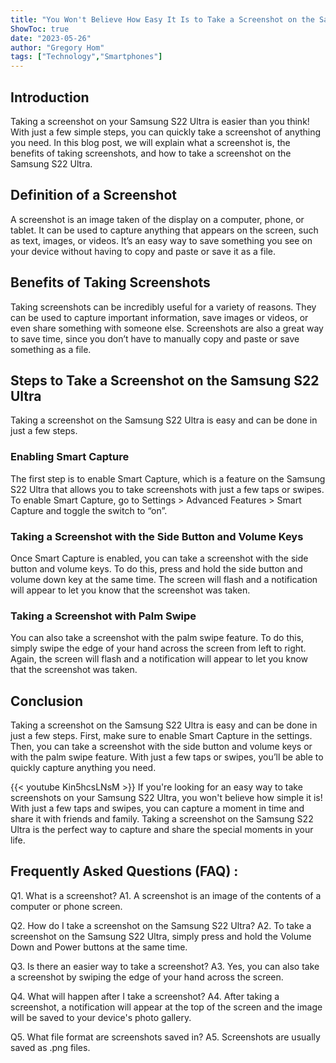 ```yaml
---
title: "You Won't Believe How Easy It Is to Take a Screenshot on the Samsung S22 Ultra!"
ShowToc: true 
date: "2023-05-26"
author: "Gregory Hom" 
tags: ["Technology","Smartphones"]
---
```

## Introduction

Taking a screenshot on your Samsung S22 Ultra is easier than you think! With just a few simple steps, you can quickly take a screenshot of anything you need. In this blog post, we will explain what a screenshot is, the benefits of taking screenshots, and how to take a screenshot on the Samsung S22 Ultra. 

## Definition of a Screenshot

A screenshot is an image taken of the display on a computer, phone, or tablet. It can be used to capture anything that appears on the screen, such as text, images, or videos. It’s an easy way to save something you see on your device without having to copy and paste or save it as a file. 

## Benefits of Taking Screenshots

Taking screenshots can be incredibly useful for a variety of reasons. They can be used to capture important information, save images or videos, or even share something with someone else. Screenshots are also a great way to save time, since you don’t have to manually copy and paste or save something as a file. 

## Steps to Take a Screenshot on the Samsung S22 Ultra

Taking a screenshot on the Samsung S22 Ultra is easy and can be done in just a few steps. 

### Enabling Smart Capture

The first step is to enable Smart Capture, which is a feature on the Samsung S22 Ultra that allows you to take screenshots with just a few taps or swipes. To enable Smart Capture, go to Settings > Advanced Features > Smart Capture and toggle the switch to “on”. 

### Taking a Screenshot with the Side Button and Volume Keys

Once Smart Capture is enabled, you can take a screenshot with the side button and volume keys. To do this, press and hold the side button and volume down key at the same time. The screen will flash and a notification will appear to let you know that the screenshot was taken. 

### Taking a Screenshot with Palm Swipe

You can also take a screenshot with the palm swipe feature. To do this, simply swipe the edge of your hand across the screen from left to right. Again, the screen will flash and a notification will appear to let you know that the screenshot was taken. 

## Conclusion

Taking a screenshot on the Samsung S22 Ultra is easy and can be done in just a few steps. First, make sure to enable Smart Capture in the settings. Then, you can take a screenshot with the side button and volume keys or with the palm swipe feature. With just a few taps or swipes, you’ll be able to quickly capture anything you need.

{{< youtube Kin5hcsLNsM >}} 
If you're looking for an easy way to take screenshots on your Samsung S22 Ultra, you won't believe how simple it is! With just a few taps and swipes, you can capture a moment in time and share it with friends and family. Taking a screenshot on the Samsung S22 Ultra is the perfect way to capture and share the special moments in your life.

## Frequently Asked Questions (FAQ) :
Q1. What is a screenshot?
A1. A screenshot is an image of the contents of a computer or phone screen.

Q2. How do I take a screenshot on the Samsung S22 Ultra?
A2. To take a screenshot on the Samsung S22 Ultra, simply press and hold the Volume Down and Power buttons at the same time.

Q3. Is there an easier way to take a screenshot?
A3. Yes, you can also take a screenshot by swiping the edge of your hand across the screen.

Q4. What will happen after I take a screenshot?
A4. After taking a screenshot, a notification will appear at the top of the screen and the image will be saved to your device's photo gallery.

Q5. What file format are screenshots saved in?
A5. Screenshots are usually saved as .png files.



